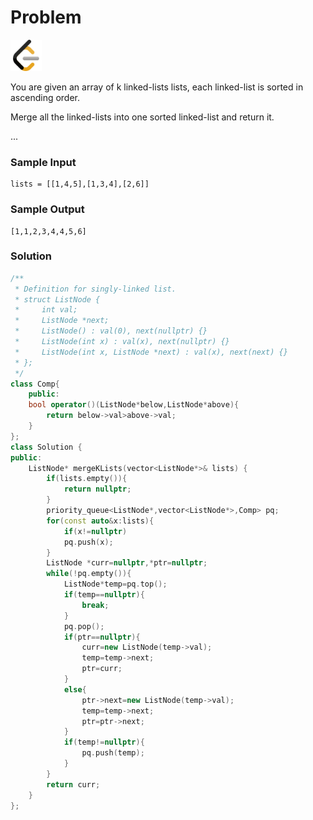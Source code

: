 # Problem
<a href="https://leetcode.com/problems/merge-k-sorted-lists/">
  <img src="../lib/leetcode-3628885-3030025.webp" width="50"/>
</a>

You are given an array of k linked-lists lists, each linked-list is sorted in ascending order.

Merge all the linked-lists into one sorted linked-list and return it.

...

### Sample Input
```
lists = [[1,4,5],[1,3,4],[2,6]]
```
### Sample Output
```
[1,1,2,3,4,4,5,6]
```

### Solution
```cpp
/**
 * Definition for singly-linked list.
 * struct ListNode {
 *     int val;
 *     ListNode *next;
 *     ListNode() : val(0), next(nullptr) {}
 *     ListNode(int x) : val(x), next(nullptr) {}
 *     ListNode(int x, ListNode *next) : val(x), next(next) {}
 * };
 */
class Comp{
    public:
    bool operator()(ListNode*below,ListNode*above){
        return below->val>above->val;
    }
};
class Solution {
public:
    ListNode* mergeKLists(vector<ListNode*>& lists) {
        if(lists.empty()){
            return nullptr;
        }
        priority_queue<ListNode*,vector<ListNode*>,Comp> pq;
        for(const auto&x:lists){
            if(x!=nullptr)
            pq.push(x);
        }
        ListNode *curr=nullptr,*ptr=nullptr;
        while(!pq.empty()){
            ListNode*temp=pq.top();
            if(temp==nullptr){
                break;
            }
            pq.pop();
            if(ptr==nullptr){
                curr=new ListNode(temp->val);
                temp=temp->next;
                ptr=curr;
            }
            else{
                ptr->next=new ListNode(temp->val);
                temp=temp->next;
                ptr=ptr->next;
            }
            if(temp!=nullptr){
                pq.push(temp);
            }
        }
        return curr;
    }
};
```

